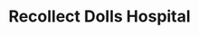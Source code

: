---
title: "Recollect Dolls Hospital"
url: /burgess-hill/recollect-dolls-hospital/
shop: Sammler
---
